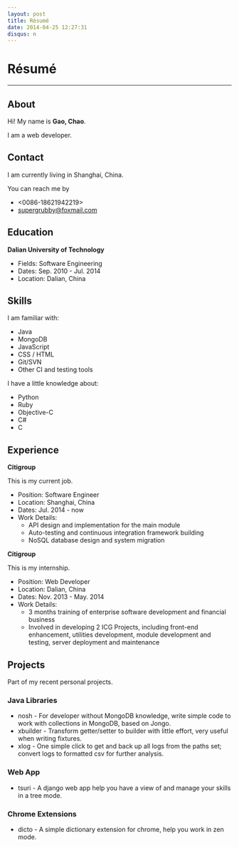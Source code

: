 ```yaml
---
layout: post
title: Résumé
date: 2014-04-25 12:27:31
disqus: n
---
```

# Résumé

---------

## About

Hi! My name is **Gao, Chao**.

I am a web developer.


## Contact

I am currently living in Shanghai, China.

You can reach me by

- <0086-18621942219>
- <supergrubby@foxmail.com>


## Education

**Dalian University of Technology**

- Fields: Software Engineering
- Dates: Sep. 2010 - Jul. 2014
- Location: Dalian, China


## Skills

I am familiar with:

- Java
- MongoDB
- JavaScript
- CSS / HTML
- Git/SVN
- Other CI and testing tools

I have a little knowledge about:

- Python
- Ruby
- Objective-C
- C#
- C


## Experience

**Citigroup**

This is my current job.

- Position: Software Engineer
- Location: Shanghai, China
- Dates: Jul. 2014 - now
- Work Details:
	- API design and implementation for the main module
	- Auto-testing and continuous integration framework building
	- NoSQL database design and system migration


**Citigroup**

This is my internship. 

- Position: Web Developer
- Location: Dalian, China
- Dates: Nov. 2013 - May. 2014
- Work Details:
	- 3 months training of enterprise software development and financial business
	- Involved in developing 2 ICG Projects, including front-end enhancement, utilities development, module development and testing, server deployment and maintenance 


## Projects

Part of my recent personal projects.

### Java Libraries

- nosh - For developer without MongoDB knowledge, write simple code to work with collections in MongoDB, based on Jongo.
- xbuilder - Transform getter/setter to builder with little effort, very useful when writing fixtures.
- xlog - One simple click to get and back up all logs from the paths set; convert logs to formatted csv for further analysis.

### Web App

- tsuri - A django web app help you have a view of and manage your skills in a tree mode.

### Chrome Extensions

- dicto - A simple dictionary extension for chrome, help you work in zen mode.





